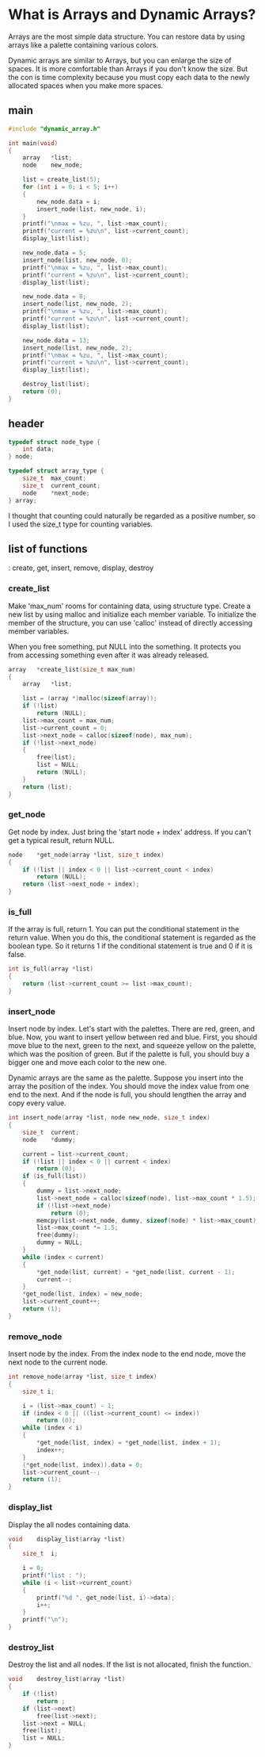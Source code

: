 # What is Arrays and Dynamic Arrays?
Arrays are the most simple data structure. You can restore data by using arrays like a palette containing various colors. 

Dynamic arrays are similar to Arrays, but you can enlarge the size of spaces. It is more comfortable than Arrays if you don't know the size. But the con is time complexity because you must copy each data to the newly allocated spaces when you make more spaces. 

## main
```c
#include "dynamic_array.h"

int main(void)
{
	array	*list;
	node	new_node;

	list = create_list(5);
	for (int i = 0; i < 5; i++)
	{
		new_node.data = i;
		insert_node(list, new_node, i);
	}
	printf("\nmax = %zu, ", list->max_count);
	printf("current = %zu\n", list->current_count);
	display_list(list);

	new_node.data = 5;
	insert_node(list, new_node, 0);
	printf("\nmax = %zu, ", list->max_count);
	printf("current = %zu\n", list->current_count);
	display_list(list);

	new_node.data = 8;
	insert_node(list, new_node, 2);
	printf("\nmax = %zu, ", list->max_count);
	printf("current = %zu\n", list->current_count);
	display_list(list);

	new_node.data = 13;
	insert_node(list, new_node, 2);
	printf("\nmax = %zu, ", list->max_count);
	printf("current = %zu\n", list->current_count);
	display_list(list);

	destroy_list(list);
	return (0);
}
```
## header
```c
typedef struct node_type {
	int	data;
} node;

typedef struct array_type {
	size_t	max_count;
	size_t	current_count;
	node	*next_node;
} array;
```
I thought that counting could naturally be regarded as a positive number, so I used the size_t type for counting variables. 

## list of functions
: create, get, insert, remove, display, destroy

### create_list
Make 'max_num' rooms for containing data, using structure type. Create a new list by using malloc and initialize each member variable. To initialize the member of the structure, you can use 'calloc' instead of directly accessing member variables.  

When you free something, put NULL into the something. It protects you from accessing something even after it was already released. 

```c
array	*create_list(size_t max_num)
{
	array	*list;

	list = (array *)malloc(sizeof(array));
	if (!list)
		return (NULL);
	list->max_count = max_num;
	list->current_count = 0;
	list->next_node = calloc(sizeof(node), max_num);
	if (!list->next_node)
	{
		free(list);
		list = NULL;
		return (NULL);
	}
	return (list);
}
```

### get_node
Get node by index. Just bring the 'start node + index' address. If you can't get a typical result, return NULL. 
```c
node	*get_node(array *list, size_t index)
{
	if (!list || index < 0 || list->current_count < index)
		return (NULL);
	return (list->next_node + index);
}
```

### is_full
If the array is full, return 1. You can put the conditional statement in the return value. When you do this, the conditional statement is regarded as the boolean type. So it returns 1 if the conditional statement is true and 0 if it is false. 
```c
int is_full(array *list)
{
	return (list->current_count >= list->max_count);
}
```

### insert_node
Insert node by index. Let's start with the palettes. There are red, green, and blue. Now, you want to insert yellow between red and blue. First, you should move blue to the next, green to the next, and squeeze yellow on the palette, which was the position of green. But if the palette is full, you should buy a bigger one and move each color to the new one. 

Dynamic arrays are the same as the palette. Suppose you insert into the array the position of the index. You should move the index value from one end to the next. And if the node is full, you should lengthen the array and copy every value.

```c
int	insert_node(array *list, node new_node, size_t index)
{
	size_t	current;
	node	*dummy;

	current = list->current_count;
	if (!list || index < 0 || current < index)
		return (0);
	if (is_full(list))
	{
		dummy = list->next_node;
		list->next_node = calloc(sizeof(node), list->max_count * 1.5);
		if (!list->next_node)
			return (0);
		memcpy(list->next_node, dummy, sizeof(node) * list->max_count);
		list->max_count *= 1.5;
		free(dummy);
		dummy = NULL;
	}
	while (index < current)
	{
		*get_node(list, current) = *get_node(list, current - 1);
		current--;
	}
	*get_node(list, index) = new_node;
	list->current_count++;
	return (1);
}
```

### remove_node
Insert node by the index. From the index node to the end node, move the next node to the current node. 

```c
int	remove_node(array *list, size_t index)
{
	size_t i;

	i = (list->max_count) - 1;
	if (index < 0 || ((list->current_count) <= index))
		return (0);
	while (index < i)
	{
		*get_node(list, index) = *get_node(list, index + 1);
		index++;
	}
	(*get_node(list, index)).data = 0;
	list->current_count--;
	return (1);
}
```

### display_list
Display the all nodes containing data. 
```c
void	display_list(array *list)
{
	size_t	i;

	i = 0;
	printf("list : ");
	while (i < list->current_count)
	{
		printf("%d ", get_node(list, i)->data);
		i++;
	}
	printf("\n");
}
```

### destroy_list
Destroy the list and all nodes. If the list is not allocated, finish the function. 
```c
void	destroy_list(array *list)
{
	if (!list)
		return ;
	if (list->next)
		free(list->next);
	list->next = NULL;
	free(list);
	list = NULL;
}
```